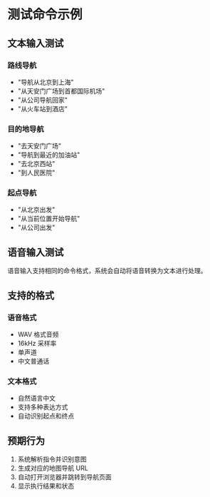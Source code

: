 # 测试命令示例

## 文本输入测试

### 路线导航
- "导航从北京到上海"
- "从天安门广场到首都国际机场"
- "从公司导航回家"
- "从火车站到酒店"

### 目的地导航
- "去天安门广场"
- "导航到最近的加油站"
- "去北京西站"
- "到人民医院"

### 起点导航
- "从北京出发"
- "从当前位置开始导航"
- "从公司出发"

## 语音输入测试

语音输入支持相同的命令格式，系统会自动将语音转换为文本进行处理。

## 支持的格式

### 语音格式
- WAV 格式音频
- 16kHz 采样率
- 单声道
- 中文普通话

### 文本格式
- 自然语言中文
- 支持多种表达方式
- 自动识别起点和终点

## 预期行为

1. 系统解析指令并识别意图
2. 生成对应的地图导航 URL
3. 自动打开浏览器并跳转到导航页面
4. 显示执行结果和状态
